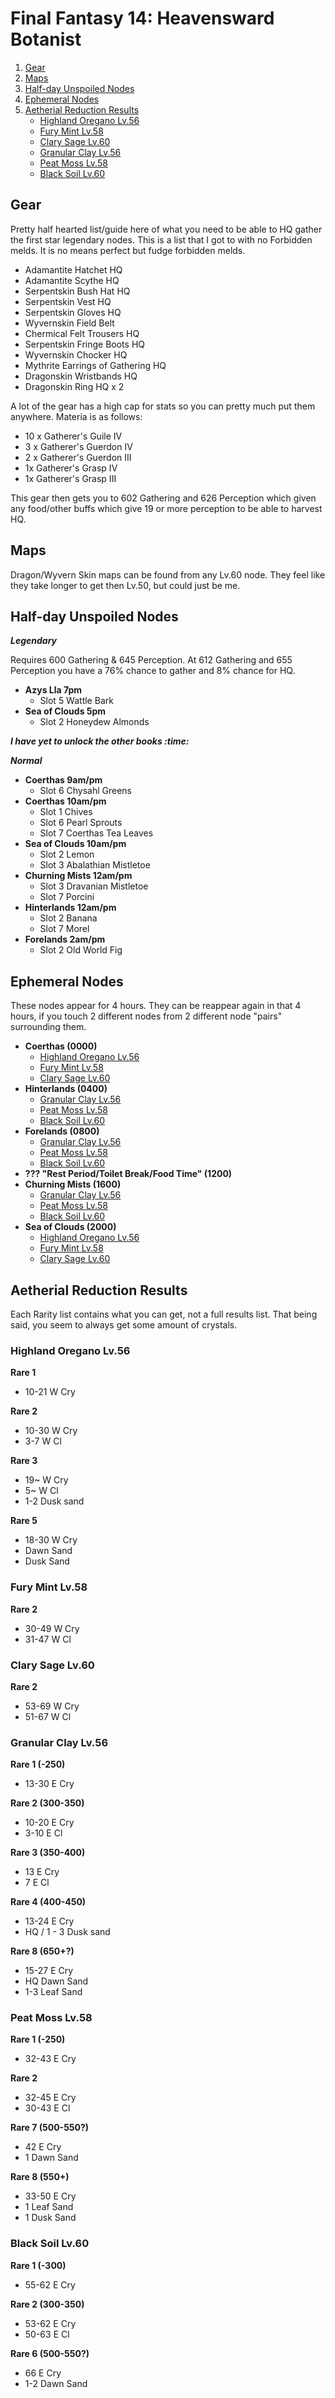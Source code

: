 # Final Fantasy 14: Heavensward Botanist

1. [Gear](#gear)
2. [Maps](#maps)
3. [Half-day Unspoiled Nodes](#half-day-unspoiled-nodes)
4. [Ephemeral Nodes](#ephemeral-nodes)
5. [Aetherial Reduction Results](#aetherial-reduction-results)
    * [Highland Oregano Lv.56](#highland-oregano-lv56)
    * [Fury Mint Lv.58](#fury-mint-lv58)
    * [Clary Sage Lv.60](#clary-sage-lv60)
    * [Granular Clay Lv.56](#granular-clay-lv56)
    * [Peat Moss Lv.58](#peat-moss-lv58)
    * [Black Soil Lv.60](#black-soil-lv60)

## Gear

Pretty half hearted list/guide here of what you need to be able to HQ gather the first star legendary nodes.
This is a list that I got to with no Forbidden melds. It is no means perfect but fudge forbidden melds.

* Adamantite Hatchet HQ
* Adamantite Scythe HQ
* Serpentskin Bush Hat HQ
* Serpentskin Vest HQ
* Serpentskin Gloves HQ
* Wyvernskin Field Belt
* Chermical Felt Trousers HQ
* Serpentskin Fringe Boots HQ
* Wyvernskin Chocker HQ
* Mythrite Earrings of Gathering HQ
* Dragonskin Wristbands HQ
* Dragonskin Ring HQ x 2

A lot of the gear has a high cap for stats so you can pretty much put them anywhere. Materia is as follows:

* 10 x Gatherer's Guile IV
* 3 x Gatherer's Guerdon IV
* 2 x Gatherer's Guerdon III
* 1x Gatherer's Grasp IV
* 1x Gatherer's Grasp III

This gear then gets you to 602 Gathering and 626 Perception which given any food/other buffs which give 19 or more perception to be able to harvest HQ.

## Maps

Dragon/Wyvern Skin maps can be found from any Lv.60 node. They feel like they take longer to get then Lv.50, but could just be me.

## Half-day Unspoiled Nodes

**_Legendary_**

Requires 600 Gathering & 645 Perception. At 612 Gathering and 655 Perception you have a 76% chance to gather and 8% chance for HQ.

* **Azys Lla 7pm** 
  * Slot 5 Wattle Bark
* **Sea of Clouds 5pm** 
  * Slot 2 Honeydew Almonds

**_I have yet to unlock the other books :time:_**

**_Normal_**
* **Coerthas 9am/pm** 
  * Slot 6 Chysahl Greens
* **Coerthas 10am/pm**
  * Slot 1 Chives
  * Slot 6 Pearl Sprouts
  * Slot 7 Coerthas Tea Leaves
* **Sea of Clouds 10am/pm** 
  * Slot 2 Lemon
  * Slot 3 Abalathian Mistletoe
* **Churning Mists 12am/pm** 
  * Slot 3 Dravanian Mistletoe
  * Slot 7 Porcini
* **Hinterlands 12am/pm**
  * Slot 2 Banana
  * Slot 7 Morel
* **Forelands 2am/pm** 
  * Slot 2 Old World Fig 


## Ephemeral Nodes

These nodes appear for 4 hours. They can be reappear again in that 4 hours, if you touch 2 different nodes from 2 different node "pairs" surrounding them.

* **Coerthas (0000)**
  * [Highland Oregano Lv.56](#highland-oregano-lv56)
  * [Fury Mint Lv.58](#fury-mint-lv58)
  * [Clary Sage Lv.60](#clary-sage-lv60)
* **Hinterlands (0400)** 
  * [Granular Clay Lv.56](#granular-clay-lv56)  
  * [Peat Moss Lv.58](#peat-moss-lv58)
  * [Black Soil Lv.60](#black-soil-lv60)
* **Forelands (0800)**
  * [Granular Clay Lv.56](#granular-clay-lv56) 
  * [Peat Moss Lv.58](#peat-moss-lv58)
  * [Black Soil Lv.60](#black-soil-lv60)
* **??? "Rest Period/Toilet Break/Food Time" (1200)** 
* **Churning Mists (1600)**
  * [Granular Clay Lv.56](#granular-clay-lv56)  
  * [Peat Moss Lv.58](#peat-moss-lv58)
  * [Black Soil Lv.60](#black-soil-lv60)
* **Sea of Clouds (2000)** 
  * [Highland Oregano Lv.56](#highland-oregano-lv56)
  * [Fury Mint Lv.58](#fury-mint-lv58)
  * [Clary Sage Lv.60](#clary-sage-lv60)

## Aetherial Reduction Results

Each Rarity list contains what you can get, not a full results list. That being said, you seem to always get some amount of crystals.

### Highland Oregano Lv.56

**Rare 1**
* 10-21 W Cry

**Rare 2**
* 10-30 W Cry
* 3-7 W Cl

**Rare 3**
* 19~ W Cry
* 5~ W Cl
* 1-2 Dusk sand

**Rare 5**
* 18-30 W Cry
* Dawn Sand
* Dusk Sand

### Fury Mint Lv.58

**Rare 2**
* 30-49 W Cry
* 31-47 W Cl

### Clary Sage Lv.60

**Rare 2**
* 53-69 W Cry
* 51-67 W Cl

### Granular Clay Lv.56
**Rare 1 (-250)**
* 13-30 E Cry

**Rare 2 (300-350)**
* 10-20 E Cry
* 3-10 E Cl

**Rare 3 (350-400)**
* 13 E Cry
* 7 E Cl

**Rare 4 (400-450)**
* 13-24 E Cry
* HQ / 1 - 3 Dusk sand

**Rare 8 (650+?)**
* 15-27 E Cry
* HQ Dawn Sand
* 1-3 Leaf Sand

### Peat Moss Lv.58
**Rare 1 (-250)**
* 32-43 E Cry

**Rare 2**
* 32-45 E Cry
* 30-43 E Cl

**Rare 7 (500-550?)**
* 42 E Cry
* 1 Dawn Sand

**Rare 8 (550+)**
* 33-50 E Cry
* 1 Leaf Sand
* 1 Dusk Sand

### Black Soil Lv.60

**Rare 1 (-300)**
* 55-62 E Cry

**Rare 2 (300-350)**
* 53-62 E Cry
* 50-63 E Cl

**Rare 6 (500-550?)**
* 66 E Cry
* 1-2 Dawn Sand
